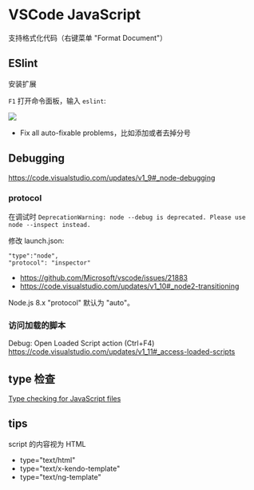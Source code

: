 # VSCode JavaScript

支持格式化代码（右键菜单 "Format Document"）

## ESlint

安装扩展

`F1` 打开命令面板，输入 `eslint`:

![](images/eslint.png)

- Fix all auto-fixable problems，比如添加或者去掉分号

## Debugging

<https://code.visualstudio.com/updates/v1_9#_node-debugging>

### protocol

在调试时 `DeprecationWarning: node --debug is deprecated. Please use node --inspect instead.`

修改 launch.json:

```
"type":"node",
"protocol": "inspector"
```

- https://github.com/Microsoft/vscode/issues/21883
- https://code.visualstudio.com/updates/v1_10#_node2-transitioning

Node.js 8.x "protocol" 默认为 "auto"。

### 访问加载的脚本

Debug: Open Loaded Script action (Ctrl+F4)
<https://code.visualstudio.com/updates/v1_11#_access-loaded-scripts>


## type 检查

[Type checking for JavaScript files](https://github.com/Microsoft/TypeScript/wiki/Type-Checking-JavaScript-Files)


## tips

script 的内容视为 HTML

- type="text/html"
- type="text/x-kendo-template"
- type="text/ng-template"
